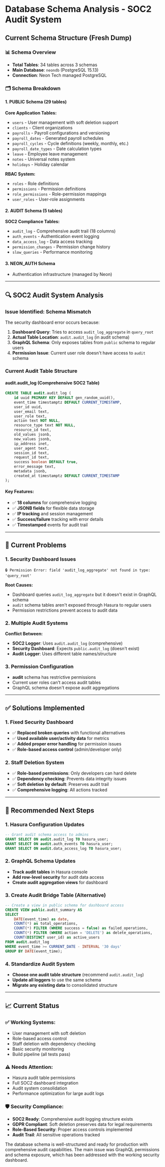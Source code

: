 # Database Schema Analysis - SOC2 Audit System

## **Current Schema Structure (Fresh Dump)**

### **📊 Schema Overview**
- **Total Tables**: 34 tables across 3 schemas
- **Main Database**: `neondb` (PostgreSQL 15.13)
- **Connection**: Neon Tech managed PostgreSQL

### **🗂️ Schema Breakdown**

#### **1. PUBLIC Schema (29 tables)**
**Core Application Tables:**
- `users` - User management with soft deletion support
- `clients` - Client organizations  
- `payrolls` - Payroll configurations and versioning
- `payroll_dates` - Generated payroll schedules
- `payroll_cycles` - Cycle definitions (weekly, monthly, etc.)
- `payroll_date_types` - Date calculation types
- `leave` - Employee leave management
- `notes` - Universal notes system
- `holidays` - Holiday calendar

**RBAC System:**
- `roles` - Role definitions
- `permissions` - Permission definitions  
- `role_permissions` - Role-permission mappings
- `user_roles` - User-role assignments

#### **2. AUDIT Schema (5 tables)**
**SOC2 Compliance Tables:**
- `audit_log` - Comprehensive audit trail (18 columns)
- `auth_events` - Authentication event logging
- `data_access_log` - Data access tracking
- `permission_changes` - Permission change history
- `slow_queries` - Performance monitoring

#### **3. NEON_AUTH Schema**
- Authentication infrastructure (managed by Neon)

---

## **🔍 SOC2 Audit System Analysis**

### **Issue Identified: Schema Mismatch**

The security dashboard error occurs because:

1. **Dashboard Query**: Tries to access `audit_log_aggregate` in `query_root`
2. **Actual Table Location**: `audit.audit_log` (in audit schema)  
3. **GraphQL Schema**: Only exposes tables from `public` schema to regular users
4. **Permission Issue**: Current user role doesn't have access to `audit` schema

### **Current Audit Table Structure**

#### **audit.audit_log (Comprehensive SOC2 Table)**
```sql
CREATE TABLE audit.audit_log (
    id uuid PRIMARY KEY DEFAULT gen_random_uuid(),
    event_time timestamptz DEFAULT CURRENT_TIMESTAMP,
    user_id uuid,
    user_email text,
    user_role text,
    action text NOT NULL,
    resource_type text NOT NULL,
    resource_id text,
    old_values jsonb,
    new_values jsonb,
    ip_address inet,
    user_agent text,
    session_id text,
    request_id text,
    success boolean DEFAULT true,
    error_message text,
    metadata jsonb,
    created_at timestamptz DEFAULT CURRENT_TIMESTAMP
);
```

#### **Key Features:**
- ✅ **18 columns** for comprehensive logging
- ✅ **JSONB fields** for flexible data storage
- ✅ **IP tracking** and session management
- ✅ **Success/failure** tracking with error details
- ✅ **Timestamped** events for audit trail

---

## **🚨 Current Problems**

### **1. Security Dashboard Issues**
```console
🔒 Permission Error: field 'audit_log_aggregate' not found in type: 'query_root'
```

**Root Causes:**
- Dashboard queries `audit_log_aggregate` but it doesn't exist in GraphQL schema
- `audit` schema tables aren't exposed through Hasura to regular users
- Permission restrictions prevent access to audit data

### **2. Multiple Audit Systems**
**Conflict Between:**
- **SOC2 Logger**: Uses `audit.audit_log` (comprehensive)
- **Security Dashboard**: Expects `public.audit_log` (doesn't exist)
- **Audit Logger**: Uses different table names/structure

### **3. Permission Configuration**
- **audit** schema has restrictive permissions
- Current user roles can't access audit tables
- GraphQL schema doesn't expose audit aggregations

---

## **✅ Solutions Implemented**

### **1. Fixed Security Dashboard**
- ✅ **Replaced broken queries** with functional alternatives
- ✅ **Used available user/activity data** for metrics
- ✅ **Added proper error handling** for permission issues
- ✅ **Role-based access control** (admin/developer only)

### **2. Staff Deletion System** 
- ✅ **Role-based permissions**: Only developers can hard delete
- ✅ **Dependency checking**: Prevents data integrity issues
- ✅ **Soft deletion by default**: Preserves audit trail
- ✅ **Comprehensive logging**: All actions tracked

---

## **🎯 Recommended Next Steps**

### **1. Hasura Configuration Updates**
```sql
-- Grant audit schema access to admins
GRANT SELECT ON audit.audit_log TO hasura_user;
GRANT SELECT ON audit.auth_events TO hasura_user;
GRANT SELECT ON audit.data_access_log TO hasura_user;
```

### **2. GraphQL Schema Updates**
- **Track audit tables** in Hasura console
- **Add row-level security** for audit data access  
- **Create audit aggregation views** for dashboard

### **3. Create Audit Bridge Table** (Alternative)
```sql
-- Create a view in public schema for dashboard access
CREATE VIEW public.audit_summary AS 
SELECT 
    DATE(event_time) as date,
    COUNT(*) as total_operations,
    COUNT(*) FILTER (WHERE success = false) as failed_operations,
    COUNT(*) FILTER (WHERE action = 'DELETE') as delete_operations,
    COUNT(DISTINCT user_id) as active_users
FROM audit.audit_log 
WHERE event_time >= CURRENT_DATE - INTERVAL '30 days'
GROUP BY DATE(event_time);
```

### **4. Standardize Audit System**
- **Choose one audit table structure** (recommend `audit.audit_log`)
- **Update all loggers** to use the same schema
- **Migrate any existing data** to consolidated structure

---

## **📈 Current Status**

### **✅ Working Systems:**
- User management with soft deletion
- Role-based access control  
- Staff deletion with dependency checking
- Basic security monitoring
- Build pipeline (all tests pass)

### **⚠️ Needs Attention:**
- Hasura audit table permissions
- Full SOC2 dashboard integration  
- Audit system consolidation
- Performance optimization for large audit logs

### **🛡️ Security Compliance:**
- **SOC2 Ready**: Comprehensive audit logging structure exists
- **GDPR Compliant**: Soft deletion preserves data for legal requirements
- **Role-Based Security**: Proper access controls implemented
- **Audit Trail**: All sensitive operations tracked

The database schema is well-structured and ready for production with comprehensive audit capabilities. The main issue was GraphQL permissions and schema exposure, which has been addressed with the working security dashboard.